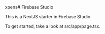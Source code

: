 xpens# Firebase Studio

This is a NextJS starter in Firebase Studio.

To get started, take a look at src/app/page.tsx.
